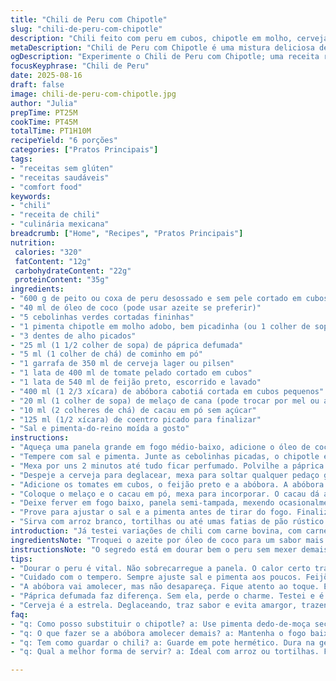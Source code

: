 ```yaml
---
title: "Chili de Peru com Chipotle"
slug: "chili-de-peru-com-chipotle"
description: "Chili feito com peru em cubos, chipotle em molho, cerveja clara e uma mistura de especiarias que incluem cacau e melaço. Abóbora butternut substitui parte tradicional de feijão para dar textura e sabor adocicado. Cozido lentamente até a abóbora amaciar e os sabores se fundirem, finalizado com coentro fresco para equilibrar o prato. Uma opção sem glúten, lactose, ovos e nozes, que brinca com sabores defumados e picantes, ideal para refeições reconfortantes e nutritivas."
metaDescription: "Chili de Peru com Chipotle é uma mistura deliciosa de sabores, ideal para aquecer suas refeições com um toque brasileiro"
ogDescription: "Experimente o Chili de Peru com Chipotle; uma receita rica em sabor que combina ingredientes simples em uma explosão de texturas"
focusKeyphrase: "Chili de Peru"
date: 2025-08-16
draft: false
image: chili-de-peru-com-chipotle.jpg
author: "Julia"
prepTime: PT25M
cookTime: PT45M
totalTime: PT1H10M
recipeYield: "6 porções"
categories: ["Pratos Principais"]
tags:
- "receitas sem glúten"
- "receitas saudáveis"
- "comfort food"
keywords:
- "chili"
- "receita de chili"
- "culinária mexicana"
breadcrumb: ["Home", "Recipes", "Pratos Principais"]
nutrition: 
 calories: "320"
 fatContent: "12g"
 carbohydrateContent: "22g"
 proteinContent: "35g"
ingredients:
- "600 g de peito ou coxa de peru desossado e sem pele cortado em cubos"
- "40 ml de óleo de coco (pode usar azeite se preferir)"
- "5 cebolinhas verdes cortadas fininhas"
- "1 pimenta chipotle em molho adobo, bem picadinha (ou 1 colher de sopa de molho chipotle na falta)"
- "3 dentes de alho picados"
- "25 ml (1 1/2 colher de sopa) de páprica defumada"
- "5 ml (1 colher de chá) de cominho em pó"
- "1 garrafa de 350 ml de cerveja lager ou pilsen"
- "1 lata de 400 ml de tomate pelado cortado em cubos"
- "1 lata de 540 ml de feijão preto, escorrido e lavado"
- "400 ml (1 2/3 xícara) de abóbora cabotiá cortada em cubos pequenos"
- "20 ml (1 colher de sopa) de melaço de cana (pode trocar por mel ou açúcar mascavo)"
- "10 ml (2 colheres de chá) de cacau em pó sem açúcar"
- "125 ml (1/2 xícara) de coentro picado para finalizar"
- "Sal e pimenta-do-reino moída a gosto"
instructions:
- "Aqueça uma panela grande em fogo médio-baixo, adicione o óleo de coco. Assim que estiver quente, coloque os cubos de peru para dourar. Importante não lotar a panela, cuide para ficarem bem douradinhos, selam a proteína e dão sabor."
- "Tempere com sal e pimenta. Junte as cebolinhas picadas, o chipotle e o alho. O cheiro da pimenta chipotle solta aquele aroma defumado delicioso, não pule essa etapa."
- "Mexa por uns 2 minutos até tudo ficar perfumado. Polvilhe a páprica defumada e o cominho, mexa mais um minuto. Vá sentindo esse aroma picante e terroso que vai daí só cresce."
- "Despeje a cerveja para deglacear, mexa para soltar qualquer pedaço grudado na panela. Aqui é importante esperar a cerveja ferver para evaporar o álcool e concentrar o sabor, uns 3 minutos."
- "Adicione os tomates em cubos, o feijão preto e a abóbora. A abóbora vai cozinhar junto e adoçar suavemente o chili, traga equilíbrio ao picante do chipotle."
- "Coloque o melaço e o cacau em pó, mexa para incorporar. O cacau dá aquela profundidade, quase nem parece adicionado, mas faz diferença."
- "Deixe ferver em fogo baixo, panela semi-tampada, mexendo ocasionalmente. Cozinhe até a abóbora ficar macia, mas não desmanchando, uns 35-40 minutos. O caldo deve engrossar e ganhar consistência."
- "Prove para ajustar o sal e a pimenta antes de tirar do fogo. Finalize com coentro fresco picado, que traz frescor e um toque herbal que corta a gordura natural do peru."
- "Sirva com arroz branco, tortilhas ou até umas fatias de pão rústico para aproveitar bem o molho."
introduction: "Já testei variações de chili com carne bovina, com carne suína, mas algo me atraiu em usar peito de peru. Carne branca, magra, que segura bem a receita quando combinada com o chipotle, que empresta aquele toque defumado, cozinha junto e ganha sabor. Usar abóbora cabotiá no lugar da tradicional abóbora butternut foi uma oportunidade que surgiu no mercado local, além disso, o melaço trouxe uma doçura mais autêntica brasileira, diferente daquele açúcar mascavo comum. Sempre achei que o chili merecia uma camada a mais de sabores e texturas. Cozinhar com cerveja e cacau parece estranho até ouvir o aroma no dia seguinte. A mistura de notas terrosas, a acidez do tomate e o dulçor da abóbora cria um contraste gostoso para dias mais frescos."
ingredientsNote: "Troquei o azeite por óleo de coco para um sabor mais neutro e sutilmente adocicado, que casa bem com o chipotle. A páprica defumada é fundamental para o corpo do prato; sem ela, perde muito. Substituir abóbora butternut por cabotiá funciona bem e é mais fácil de achar em algumas regiões do Brasil. Caso não tenha chipotle em molho adobo, use pimenta dedo-de-moça seca, que é bem apimentada, mas perca o defumado; neste caso, acrescente uma pitada de páprica defumada além da seca para tentar suprir. Melaço é a alma adocicada e não muito doce; se usar mel, diminua para não ficar enjoativo."
instructionsNote: "O segredo está em dourar bem o peru sem mexer demais para formar crostinhas que agregam sabor. Deglacear com cerveja solta os caramelos grudados no fundo, o que evita sabores amargos. Cozinhar em fogo baixo e mexer com cuidado para não desfazer a abóbora; ela deve amolecer e quase se desmanchar, liberando naturalidade para o caldo. Tempere sempre aos poucos, porque o feijão e o tomate podem conter sal de forma imprevisível. Finalizar com coentro fresco é para equilibrar aquele dulçor, além de refrescar o prato. Na hora de servir, aqueça bem para reativar aromas antes de distribuir nos pratos."
tips:
- "Dourar o peru é vital. Não sobrecarregue a panela. O calor certo traz aquele sabor. Cubos bem dourados ganham crocância. Essa crosta dá um toque especial."
- "Cuidado com o tempero. Sempre ajuste sal e pimenta aos poucos. Feijões e tomates já têm sal. Teste antes de adicionar mais. Preste atenção na mistura."
- "A abóbora vai amolecer, mas não desapareça. Fique atento ao toque. Essa textura cria um contraste incrível. Mexa devagar para não desmanchar os pedaços."
- "Páprica defumada faz diferença. Sem ela, perde o charme. Testei e é verdade. Invista nessa especiaria para um sabor autêntico. Ela traz profundidade ao prato."
- "Cerveja é a estrela. Deglaceando, traz sabor e evita amargor, trazendo aromas. Isso faz diferença no resultado. Sinta o cheiro do álcool evaporando e só deixar o sabor."
faq:
- "q: Como posso substituir o chipotle? a: Use pimenta dedo-de-moça seca, mas perde o defumado. Combinando especiarias é alternativa. Adicione páprica defumada para ajudar."
- "q: O que fazer se a abóbora amolecer demais? a: Mantenha o fogo baixo e mexa devagar. Se desmanchar, a textura é perdida. Reforce o sabor com mais feijão."
- "q: Tem como guardar o chili? a: Guarde em pote hermético. Dura na geladeira por até 5 dias. Pode congelar também. Retire a porção e descongele bem na hora de usar."
- "q: Qual a melhor forma de servir? a: Ideal com arroz ou tortilhas. Fatias de pão rústico também. O molho precisa ser aproveitado. Monte pratos bonitos."

---
```

